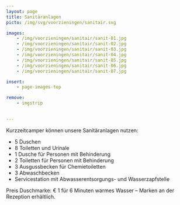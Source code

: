 ```yaml
---
layout: page
title: Sanitäranlagen
picto: /img/svg/voorzieningen/sanitair.svg

images:
    - /img/voorzieningen/sanitair/sanit-01.jpg
    - /img/voorzieningen/sanitair/sanit-02.jpg
    - /img/voorzieningen/sanitair/sanit-03.jpg
    - /img/voorzieningen/sanitair/sanit-04.jpg
    - /img/voorzieningen/sanitair/sanit-05.jpg
    - /img/voorzieningen/sanitair/sanit-06.jpg
    - /img/voorzieningen/sanitair/sanit-07.jpg

insert:
    - page-images-top

remove:
    - imgstrip
    

---
```


Kurzzeitcamper können unsere Sanitäranlagen nutzen:

* 5 Duschen
* 8 Toiletten und Urinale
* 1 Dusche für Personen mit Behinderung
* 2 Toiletten für Personen mit Behinderung
* 3 Ausgussbecken für Chemietoiletten
* 3 Abwaschbecken
* Servicestation mit Abwasserentsorgungs- und Wasserzapfstelle

Preis Duschmarke: € 1 für 6 Minuten warmes Wasser – Marken an der Rezeption erhältlich.
